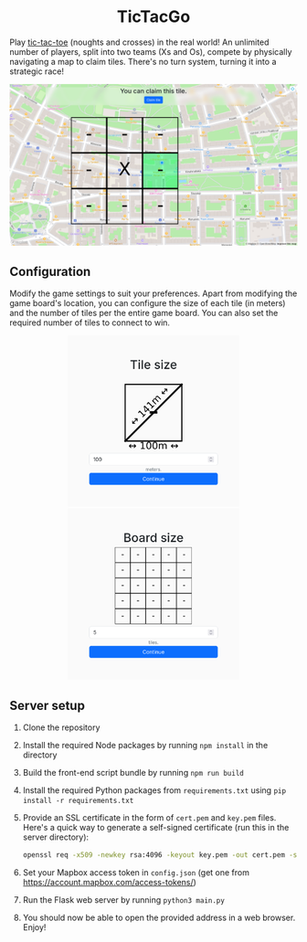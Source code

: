 <h1 align="center">TicTacGo</h1>

Play [tic-tac-toe](https://en.wikipedia.org/wiki/Tic-tac-toe) (noughts and crosses) in the real world! An unlimited number of players, split into two teams (Xs and Os), compete by physically navigating a map to claim tiles. There's no turn system, turning it into a strategic race!

![A screenshot of a TicTacGo game in progress.](./README_ASSETS/game.png)

## Configuration

Modify the game settings to suit your preferences. Apart from modifying the game board's location, you can configure the size of each tile (in meters) and the number of tiles per the entire game board. You can also set the required number of tiles to connect to win.

<p align="center">
    <img alt="A configuration screen for modifying the size of a tile" src="./README_ASSETS/tile_size_configuration.png" width="300" />
    <img alt="A configuration screen for modifying the size of the board" src="./README_ASSETS/board_size_configuration.png" width="300" />
</p>

## Server setup

1. Clone the repository

2. Install the required Node packages by running `npm install` in the directory

3. Build the front-end script bundle by running `npm run build`

4. Install the required Python packages from `requirements.txt` using `pip install -r requirements.txt`

5. Provide an SSL certificate in the form of `cert.pem` and `key.pem` files. Here's a quick way to generate a self-signed certificate (run this in the server directory):
   
   ```bash
   openssl req -x509 -newkey rsa:4096 -keyout key.pem -out cert.pem -sha256 -days 3650 -nodes -subj "/C=XX/ST=StateName/L=CityName/O=CompanyName/OU=CompanySectionName/CN=CommonNameOrHostname"
   ```

6. Set your Mapbox access token in `config.json` (get one from https://account.mapbox.com/access-tokens/)

7. Run the Flask web server by running `python3 main.py`

8. You should now be able to open the provided address in a web browser. Enjoy!